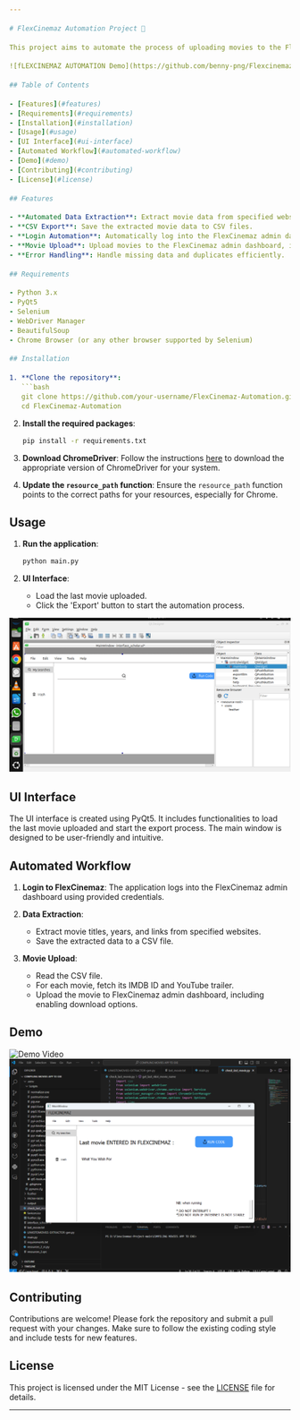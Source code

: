 ```yaml
---

# FlexCinemaz Automation Project 🚀

This project aims to automate the process of uploading movies to the FlexCinemaz website. The application is built using Python and PyQt5 for the UI interface and uses Selenium for web automation. The primary goal is to reduce the manual effort involved in adding thousands of movies to the FlexCinemaz admin dashboard.

![fLEXCINEMAZ AUTOMATION Demo](https://github.com/benny-png/Flexcinemaz-Project/blob/main/flex.png)

## Table of Contents

- [Features](#features)
- [Requirements](#requirements)
- [Installation](#installation)
- [Usage](#usage)
- [UI Interface](#ui-interface)
- [Automated Workflow](#automated-workflow)
- [Demo](#demo)
- [Contributing](#contributing)
- [License](#license)

## Features

- **Automated Data Extraction**: Extract movie data from specified websites.
- **CSV Export**: Save the extracted movie data to CSV files.
- **Login Automation**: Automatically log into the FlexCinemaz admin dashboard.
- **Movie Upload**: Upload movies to the FlexCinemaz admin dashboard, including fetching IMDB IDs and YouTube trailers.
- **Error Handling**: Handle missing data and duplicates efficiently.

## Requirements

- Python 3.x
- PyQt5
- Selenium
- WebDriver Manager
- BeautifulSoup
- Chrome Browser (or any other browser supported by Selenium)

## Installation

1. **Clone the repository**:
   ```bash
   git clone https://github.com/your-username/FlexCinemaz-Automation.git
   cd FlexCinemaz-Automation
   ```

2. **Install the required packages**:
   ```bash
   pip install -r requirements.txt
   ```

3. **Download ChromeDriver**:
   Follow the instructions [here](https://sites.google.com/a/chromium.org/chromedriver/downloads) to download the appropriate version of ChromeDriver for your system.

4. **Update the `resource_path` function**:
   Ensure the `resource_path` function points to the correct paths for your resources, especially for Chrome.

## Usage

1. **Run the application**:
   ```bash
   python main.py
   ```

2. **UI Interface**:
   - Load the last movie uploaded.
   - Click the 'Export' button to start the automation process.
  

![fLEXCINEMAZ AUTOMATION Demo](https://github.com/benny-png/Flexcinemaz-Project/blob/main/qtdesigner.png)


## UI Interface

The UI interface is created using PyQt5. It includes functionalities to load the last movie uploaded and start the export process. The main window is designed to be user-friendly and intuitive.

## Automated Workflow

1. **Login to FlexCinemaz**:
   The application logs into the FlexCinemaz admin dashboard using provided credentials.

2. **Data Extraction**:
   - Extract movie titles, years, and links from specified websites.
   - Save the extracted data to a CSV file.

3. **Movie Upload**:
   - Read the CSV file.
   - For each movie, fetch its IMDB ID and YouTube trailer.
   - Upload the movie to FlexCinemaz admin dashboard, including enabling download options.

## Demo

![Demo Video](path-to-demo-video)
![UI Screenshot](https://github.com/benny-png/Flexcinemaz-Project/blob/main/flex.png)

## Contributing

Contributions are welcome! Please fork the repository and submit a pull request with your changes. Make sure to follow the existing coding style and include tests for new features.

## License

This project is licensed under the MIT License - see the [LICENSE](LICENSE) file for details.

---
```

